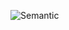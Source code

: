 ![Semantic](https://user-images.githubusercontent.com/115551661/227457562-3cab7046-c3c4-4a9e-857e-62ed37821b2c.png)
